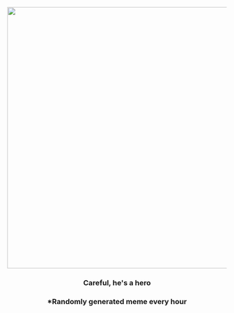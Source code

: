 <p align="center">
        <img src="https://i.redd.it/a543y02dovf91.jpg" width="600" height="600">
        </p>
        <h3 align="center">Careful, he's a hero</h3>
        <h3 align="center">*Randomly generated meme every hour</h3>
    